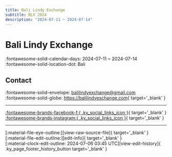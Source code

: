 ```yaml
---
title: Bali Lindy Exchange
subtitle: BLX 2024
description: "2024-07-11 ~ 2024-07-14"
---
```


# Bali Lindy Exchange 

:fontawesome-solid-calendar-days: 2024-07-11 ~ 2024-07-14  
:fontawesome-solid-location-dot: Bali  

## Contact

:fontawesome-solid-envelope: <balilindyexchange@gmail.com>  
:fontawesome-solid-globe: <https://balilindyexchange.com>{ target='_blank' }  

---

 [:fontawesome-brands-facebook-f:{ .ky_social_links_icon }](https://www.facebook.com/profile.php?id=61555616755466){ target='_blank' } [:fontawesome-brands-instagram:{ .ky_social_links_icon }](https://instagram.com/balilindyexchange){ target='_blank' }

---

<div class="ky_page_footer" markdown>
<div class="ky_page_footer_trailing" markdown="span">
[:material-file-eye-outline:][view-raw-source-file]{ target='_blank' }
[:material-file-edit-outline:][edit-info]{ target='_blank' }
</div>
<div class="ky_page_footer_leading" markdown="span">
[:material-clock-edit-outline: 2024-07-06 03:45 UTC][view-edit-history]{ .ky_page_footer_history_button target='_blank' }
</div>
</div>

[view-raw-source-file]: https://github.com/swingdance/events/blob/main/2024/id_ID/bali-lindy-exchange-2024.json "View Raw Source File"
[edit-info]: https://github.com/swingdance/events/issues/new?assignees=&labels=update+event&projects=&template=03-update_entity.yml&title=%5B2024%2Fid_ID%5D%20Update%20Event%3A%20Bali%20Lindy%20Exchange&region=id_ID&year=2024&id=bali-lindy-exchange-2024&name=Bali%20Lindy%20Exchange&org_id= "Edit Info"

[view-edit-history]: https://github.com/swingdance/events/commits/main/2024/id_ID/bali-lindy-exchange-2024.json "View Edit History"
